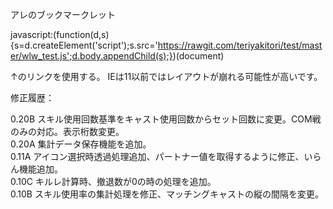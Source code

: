 アレのブックマークレット

javascript:(function(d,s){s=d.createElement('script');s.src='https://rawgit.com/teriyakitori/test/master/wlw_test.js';d.body.appendChild(s);})(document)

↑のリンクを使用する。
IEは11以前ではレイアウトが崩れる可能性が高いです。

修正履歴：

0.20B スキル使用回数基準をキャスト使用回数からセット回数に変更。COM戦のみの対応。表示桁数変更。<br>
0.20A 集計データ保存機能を追加。<br>
0.11A アイコン選択時透過処理追加、パートナー値を取得するように修正、いらん機能追加。<br>
0.10C キルレ計算時、撤退数が0の時の処理を追加。<br>
0.10B スキル使用率の集計処理を修正、マッチングキャストの縦の間隔を変更。
